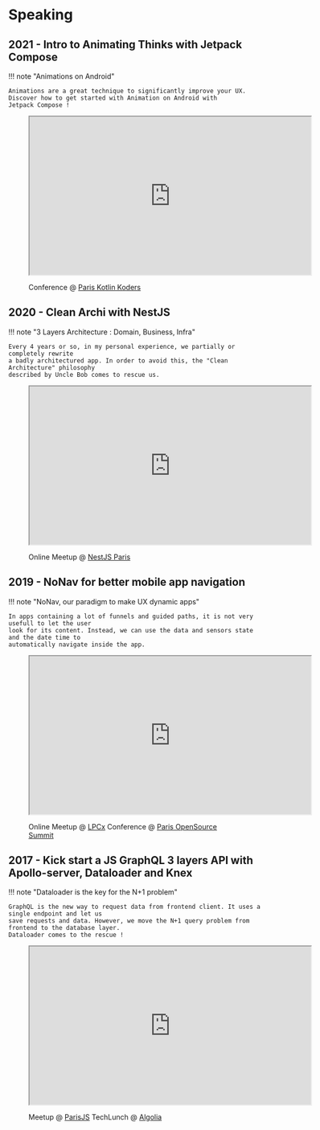 # Speaking

## 2021 - Intro to Animating Thinks with Jetpack Compose

!!! note "Animations on Android"

    Animations are a great technique to significantly improve your UX.
    Discover how to get started with Animation on Android with
    Jetpack Compose !

<figure class="mdx-video" markdown>
  <div class="mdx-video__inner">
    <iframe width="560" height="315" src="https://www.youtube.com/embed/7AYYEpjUQz4" allowfullscreen></iframe>
  </div>
  <figcaption markdown>

Conference @ [Paris Kotlin Koders](https://kotlin-koders.eu/#/speaker/ThomasPucci)

  </figcaption>
</figure>


## 2020 - Clean Archi with NestJS

!!! note "3 Layers Architecture : Domain, Business, Infra"

    Every 4 years or so, in my personal experience, we partially or completely rewrite
    a badly architectured app. In order to avoid this, the "Clean Architecture" philosophy
    described by Uncle Bob comes to rescue us.

<figure class="mdx-video" markdown>
  <div class="mdx-video__inner">
    <iframe width="560" height="315" src="https://www.youtube.com/embed/AT06fYUvQ_0" allowfullscreen></iframe>
  </div>
  <figcaption markdown>

Online Meetup @ [NestJS Paris](https://twitter.com/nestjs_paris)

  </figcaption>
</figure>


## 2019 - NoNav for better mobile app navigation

!!! note "NoNav, our paradigm to make UX dynamic apps"

    In apps containing a lot of funnels and guided paths, it is not very usefull to let the user
    look for its content. Instead, we can use the data and sensors state and the date time to
    automatically navigate inside the app.

<figure class="mdx-video" markdown>
  <div class="mdx-video__inner">
    <iframe width="560" height="315" src="https://www.youtube.com/embed/SQn_7BOXkXs" allowfullscreen></iframe>
  </div>
  <figcaption markdown>

Online Meetup @ [LPCx](https://www.meetup.com/FrenchProduit-Paris/)
Conference @ [Paris OpenSource Summit](https://2019.opensourcesummit.paris)

  </figcaption>
</figure>


## 2017 - Kick start a JS GraphQL 3 layers API with Apollo-server, Dataloader and Knex

!!! note "Dataloader is the key for the N+1 problem"

    GraphQL is the new way to request data from frontend client. It uses a single endpoint and let us
    save requests and data. However, we move the N+1 query problem from frontend to the database layer.
    Dataloader comes to the rescue !

<figure class="mdx-video" markdown>
  <div class="mdx-video__inner">
    <iframe width="560" height="315" src="https://www.youtube.com/embed/uLsBwu9-VrA" allowfullscreen></iframe>
  </div>
  <figcaption markdown>

Meetup @ [ParisJS](https://www.meetup.com/Paris-js/)
TechLunch @ [Algolia](https://www.meetup.com/TechLunch/)

  </figcaption>
</figure>
